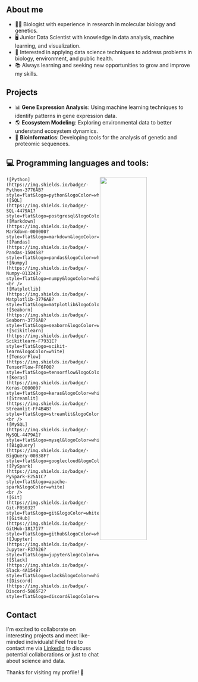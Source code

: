 ## About me

- 👨‍🔬 Biologist with experience in research in molecular biology and genetics.
- 🖥️ Junior Data Scientist with knowledge in data analysis, machine learning, and visualization.
- 🌱 Interested in applying data science techniques to address problems in biology, environment, and public health.
- 📚 Always learning and seeking new opportunities to grow and improve my skills.

## Projects

- 📊 **Gene Expression Analysis**: Using machine learning techniques to identify patterns in gene expression data.
- 🌎 **Ecosystem Modeling**: Exploring environmental data to better understand ecosystem dynamics.
- 🧬 **Bioinformatics**: Developing tools for the analysis of genetic and proteomic sequences.

## :computer: Programming languages and tools:

<p>
    <img width="50%" align="right" src="https://github-readme-stats.vercel.app/api?username=OscarDomPer&show_icons=true&hide_border=true" />

    ![Python](https://img.shields.io/badge/-Python-3776AB?style=flat&logo=python&logoColor=white)
    ![SQL](https://img.shields.io/badge/-SQL-4479A1?style=flat&logo=postgresql&logoColor=white)
    ![Markdown](https://img.shields.io/badge/-Markdown-000000?style=flat&logo=markdown&logoColor=white)
    ![Pandas](https://img.shields.io/badge/-Pandas-150458?style=flat&logo=pandas&logoColor=white)
    ![Numpy](https://img.shields.io/badge/-Numpy-013243?style=flat&logo=numpy&logoColor=white)
    <br />
    ![Matplotlib](https://img.shields.io/badge/-Matplotlib-3776AB?style=flat&logo=matplotlib&logoColor=white)
    ![Seaborn](https://img.shields.io/badge/-Seaborn-3776AB?style=flat&logo=seaborn&logoColor=white)
    ![Scikitlearn](https://img.shields.io/badge/-Scikitlearn-F7931E?style=flat&logo=scikit-learn&logoColor=white)
    ![TensorFlow](https://img.shields.io/badge/-TensorFlow-FF6F00?style=flat&logo=tensorflow&logoColor=white)
    ![Keras](https://img.shields.io/badge/-Keras-D00000?style=flat&logo=keras&logoColor=white)
    ![Streamlit](https://img.shields.io/badge/-Streamlit-FF4B4B?style=flat&logo=streamlit&logoColor=white)
    <br />
    ![MySQL](https://img.shields.io/badge/-MySQL-4479A1?style=flat&logo=mysql&logoColor=white)
    ![BigQuery](https://img.shields.io/badge/-BigQuery-00838F?style=flat&logo=googlecloud&logoColor=white)
    ![PySpark](https://img.shields.io/badge/-PySpark-E25A1C?style=flat&logo=apache-spark&logoColor=white)
    <br />
    ![Git](https://img.shields.io/badge/-Git-F05032?style=flat&logo=git&logoColor=white)
    ![GitHub](https://img.shields.io/badge/-GitHub-181717?style=flat&logo=github&logoColor=white)
    ![Jupyter](https://img.shields.io/badge/-Jupyter-F37626?style=flat&logo=jupyter&logoColor=white)
    ![Slack](https://img.shields.io/badge/-Slack-4A154B?style=flat&logo=slack&logoColor=white)
    ![Discord](https://img.shields.io/badge/-Discord-5865F2?style=flat&logo=discord&logoColor=white)
</p>


## Contact

I'm excited to collaborate on interesting projects and meet like-minded individuals! Feel free to contact me via [LinkedIn](https://www.linkedin.com/in/oscardominguezpereira/) to discuss potential collaborations or just to chat about science and data.

Thanks for visiting my profile! 🚀

